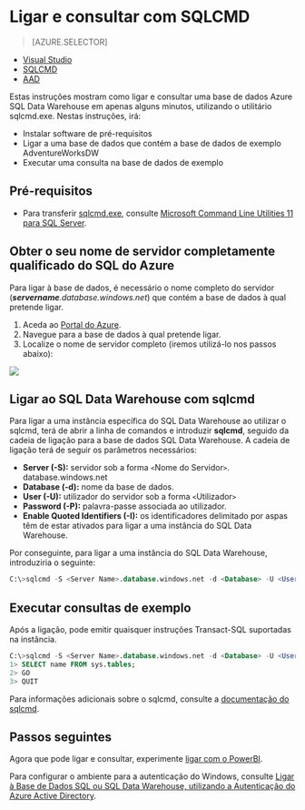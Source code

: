 <properties
   pageTitle="Introdução: ligar ao Azure SQL Data Warehouse | Microsoft Azure"
   description="Introdução à ligação ao SQL Data Warehouse e execução de algumas consultas."
   services="sql-data-warehouse"
   documentationCenter="NA"
   authors="sonyam"
   manager="barbkess"
   editor=""/>

<tags
   ms.service="sql-data-warehouse"
   ms.devlang="NA"
   ms.topic="get-started-article"
   ms.tgt_pltfrm="NA"
   ms.workload="data-services"
   ms.date="05/16/2016"
   ms.author="mausher;barbkess;sonyama"/>

# Ligar e consultar com SQLCMD

> [AZURE.SELECTOR]
- [Visual Studio](sql-data-warehouse-get-started-connect.md)
- [SQLCMD](sql-data-warehouse-get-started-connect-sqlcmd.md)
- [AAD](sql-data-warehouse-get-started-connect-aad-authentication.md)


Estas instruções mostram como ligar e consultar uma base de dados Azure SQL Data Warehouse em apenas alguns minutos, utilizando o utilitário sqlcmd.exe. Nestas instruções, irá:

+ Instalar software de pré-requisitos
+ Ligar a uma base de dados que contém a base de dados de exemplo AdventureWorksDW
+ Executar uma consulta na base de dados de exemplo  

## Pré-requisitos

+ Para transferir [sqlcmd.exe][], consulte [Microsoft Command Line Utilities 11 para SQL Server][].

## Obter o seu nome de servidor completamente qualificado do SQL do Azure

Para ligar à base de dados, é necessário o nome completo do servidor (***servername**.database.windows.net*) que contém a base de dados à qual pretende ligar.

1. Aceda ao [Portal do Azure][].
2. Navegue para a base de dados à qual pretende ligar.
3. Localize o nome de servidor completo (iremos utilizá-lo nos passos abaixo):

![][1]


## Ligar ao SQL Data Warehouse com sqlcmd

Para ligar a uma instância específica do SQL Data Warehouse ao utilizar o sqlcmd, terá de abrir a linha de comandos e introduzir **sqlcmd**, seguido da cadeia de ligação para a base de dados SQL Data Warehouse. A cadeia de ligação terá de seguir os parâmetros necessários:

+ **Server (-S):** servidor sob a forma `<`Nome do Servidor`>`. database.windows.net
+ **Database (-d):** nome da base de dados.
+ **User (-U):** utilizador do servidor sob a forma `<`Utilizador`>`
+ **Password (-P):** palavra-passe associada ao utilizador.
+ **Enable Quoted Identifiers (-I):** os identificadores delimitado por aspas têm de estar ativados para ligar a uma instância do SQL Data Warehouse.

Por conseguinte, para ligar a uma instância do SQL Data Warehouse, introduziria o seguinte:

```sql
C:\>sqlcmd -S <Server Name>.database.windows.net -d <Database> -U <User> -P <Password> -I
```

## Executar consultas de exemplo

Após a ligação, pode emitir quaisquer instruções Transact-SQL suportadas na instância.

```sql
C:\>sqlcmd -S <Server Name>.database.windows.net -d <Database> -U <User> -P <Password> -I
1> SELECT name FROM sys.tables;
2> GO
3> QUIT
```

Para informações adicionais sobre o sqlcmd, consulte a [documentação do sqlcmd][sqlcmd.exe].


## Passos seguintes

Agora que pode ligar e consultar, experimente [ligar com o PowerBI][].

Para configurar o ambiente para a autenticação do Windows, consulte [Ligar à Base de Dados SQL ou SQL Data Warehouse, utilizando a Autenticação do Azure Active Directory][].

<!--Articles-->
[Ligar à Base de Dados SQL ou SQL Data Warehouse, utilizando a Autenticação do Azure Active Directory]: ../sql-data-warehouse/sql-data-warehouse-get-started-connect-aad-authentication.md
[ligar com o PowerBI]: ./sql-data-warehouse-integrate-power-bi.md
[Visual Studio]: ./sql-data-warehouse-get-started-connect.md
[SQLCMD]: ./sql-data-warehouse-get-started-connect-sqlcmd.md

<!--Other-->
[sqlcmd.exe]: https://msdn.microsoft.com/en-us/library/ms162773.aspx
[Microsoft Command Line Utilities 11 para SQL Server]: http://go.microsoft.com/fwlink/?LinkId=321501
[Portal do Azure]: https://portal.azure.com

<!--Image references-->
[1]: ./media/sql-data-warehouse-get-started-connect/get-server-name.png



<!--HONumber=Jun16_HO2-->


